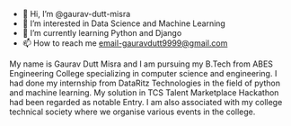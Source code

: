 - 👋 Hi, I’m @gaurav-dutt-misra
- 👀 I’m interested in Data Science and Machine Learning
- 🌱 I’m currently learning Python and Django
- 📫 How to reach me email-gauravdutt9999@gmail.com

My name is Gaurav Dutt Misra and I am pursuing my B.Tech from ABES Engineering College specializing in computer science and engineering.
I had done my internship from DataRitz Technologies in the field of python and machine learning.
My solution in TCS Talent Marketplace Hackathon had been regarded as notable Entry.
I am also associated with my college technical society where we organise various events in the college.

